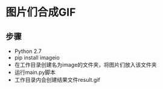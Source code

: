 # 图片们合成GIF #

## 步骤 ##

- Python 2.7
- pip install imageio
- 在工作目录创建名为image的文件夹，将图片们放入该文件夹
- 运行main.py脚本
- 工作目录内会创建结果文件result.gif

